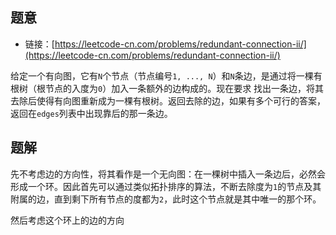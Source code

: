 ## 题意

- 链接：[https://leetcode-cn.com/problems/redundant-connection-ii/](https://leetcode-cn.com/problems/redundant-connection-ii/)

给定一个有向图，它有`N`个节点（节点编号`1, ..., N`）和`N`条边，是通过将一棵有根树（根节点的入度为`0`）加入一条额外的边构成的。现在要求
找出一条边，将其去除后使得有向图重新成为一棵有根树。返回去除的边，如果有多个可行的答案，返回在`edges`列表中出现靠后的那一条边。

## 题解

先不考虑边的方向性，将其看作是一个无向图：在一棵树中插入一条边后，必然会形成一个环。因此首先可以通过类似拓扑排序的算法，不断去除度为`1`的节点及其附属的边，直到剩下所有节点的度都为`2`，此时这个节点就是其中唯一的那个环。

然后考虑这个环上的边的方向